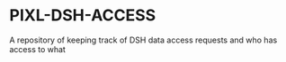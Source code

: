 # PIXL-DSH-ACCESS
A repository of keeping track of DSH data access requests and who has access to what
